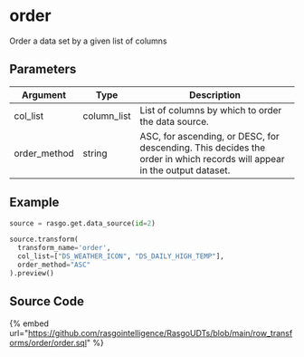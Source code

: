 

# order

Order a data set by a given list of columns

## Parameters

|   Argument   |    Type     |                                                       Description                                                       |
| ------------ | ----------- | ----------------------------------------------------------------------------------------------------------------------- |
| col_list     | column_list | List of columns by which to order the data source.                                                                      |
| order_method | string      | ASC, for ascending, or DESC, for descending. This decides the order in which records will appear in the output dataset. |


## Example

```python
source = rasgo.get.data_source(id=2)

source.transform(
  transform_name='order',
  col_list=["DS_WEATHER_ICON", "DS_DAILY_HIGH_TEMP"],
  order_method="ASC"
).preview()

```

## Source Code

{% embed url="https://github.com/rasgointelligence/RasgoUDTs/blob/main/row_transforms/order/order.sql" %}

